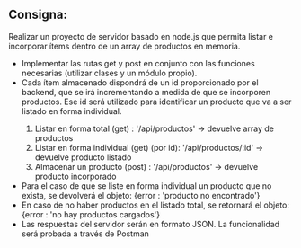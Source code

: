 ## Consigna:
<p>Realizar un proyecto de servidor basado en node.js que permita listar e incorporar ítems dentro de un array de productos en memoria.</p>
<ul>
<li>Implementar las rutas get y post en conjunto con las funciones necesarias (utilizar clases y un módulo propio).</li>
<li>Cada ítem almacenado dispondrá de un id proporcionado por el backend, que se irá incrementando a medida de que se incorporen productos. Ese id será utilizado para identificar un producto que va a ser listado en forma individual.</li>
    <ol>
    <li>Listar en forma total (get) : '/api/productos' -> devuelve array de productos</li>
    <li>Listar en forma individual (get) (por id): '/api/productos/:id' -> devuelve producto listado</li>
    <li>Almacenar un producto (post) : '/api/productos' -> devuelve producto incorporado</li>
    </ol>
<li>Para el caso de que se liste en forma individual un producto que no exista, se devolverá el objeto: {error : 'producto no encontrado'}</li>
<li>En caso de no haber productos en el listado total, se retornará el objeto: {error : 'no hay productos cargados'}</li>
<li>Las respuestas del servidor serán en formato JSON. La funcionalidad será probada a través de Postman</li>
</ul>